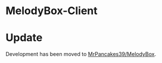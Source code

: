 # MelodyBox-Client

# Update

Development has been moved to [MrPancakes39/MelodyBox](https://github.com/MrPancakes39/MelodyBox).
